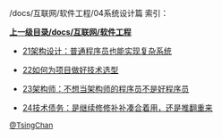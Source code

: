 /docs/互联网/软件工程/04系统设计篇 索引：


**[上一级目录/docs/互联网/软件工程](/docs/互联网/软件工程/index.md)**

- [21架构设计：普通程序员也能实现复杂系统](/docs/互联网/软件工程/04系统设计篇/21架构设计：普通程序员也能实现复杂系统.md)

- [22如何为项目做好技术选型](/docs/互联网/软件工程/04系统设计篇/22如何为项目做好技术选型.md)

- [23架构师：不想当架构师的程序员不是好程序员](/docs/互联网/软件工程/04系统设计篇/23架构师：不想当架构师的程序员不是好程序员.md)

- [24技术债务：是继续修修补补凑合着用，还是推翻重来](/docs/互联网/软件工程/04系统设计篇/24技术债务：是继续修修补补凑合着用，还是推翻重来.md)


<font size=2 color='grey'> [@TsingChan](https://github.com/tsingchan) </font>